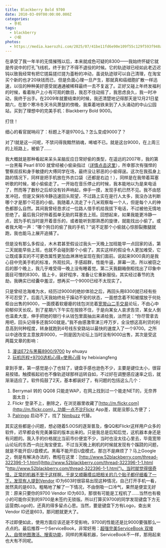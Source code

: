 ```yaml
---
title: Blackberry Bold 9700
date: 2010-03-09T00:00:00.000Z
categories:
  - 手机
tags:
  - blackberry
  - 小偷
photos:
  - https://media.kaerozhi.com/2025/07/41be11fd6e90e109f55c129f593f948a.webp
---
```


在承受了我一年半的无情摧残以后，本来就成色可疑的8300——我始终怀疑它就是传说中的打孔飞线机，终于到了不得不退役的时候。它的轨迹球已经如此老迈迟钝以致我经常有把它搓扁搓烂搓为齑粉的冲动，虽说轨迹球可以自己清理，在淘宝买个新的也才20块钱而已，但是负面心理一旦产生，那就真和癌细胞扩散一样迅速，以往的种种美好感受就通通被稀释最终一去不复返了。正好又碰上年终发福利的时候，看着账户上小有可观的数目，我忍不住动摇了，我思虑良久，我一时冲动，我终于出手。在2009年就要结束的时候，我还清楚地记得那天是12月21日星期六，在那个寒冷冬天冷风萧瑟的傍晚，我乘着地铁来到了人头涌动的中山公园站，买到了理想中的完美手机：Blackberry Bold 9000。

打住！

细心的看官就呐闷了：标题上不是9700么？怎么变成9000了？

对了!就是这一问呢，不禁问得我黯然销魂，唏嘘不已。就是这台9000，在上周三的上班路上，被偷了……

我大概就是那种看起来呆头呆脑反应日常好偷的类型，在遥远的2007年，我的第一台黑莓 Pearl 8100 就曾经被小偷染指过（[详情点击这里](/blog/meet-thief-first-time/)），所幸那次有强悍的警察叔叔和身手敏捷的大傅同学在场，最终没让邪恶的小偷得逞。这次在我孤身上路的情况下，同样是把手机放在外衣口袋（还都是右边！），同样是在我带着耳塞听歌的时候，被小偷偷走了。一开始在音乐停止的时候，我本能地以为是来电话了，然而等了数秒之后却没有铃声响起，伸手一摸，发现手机已然不见。我不由怒发冲冠，但是又保持冷静迅速回头观望，不过路上实在是行人太多，我没办法判断哪个才是那个可恶的小偷。我随着人流走了十几米观察每一个人，但是每个人的神色都那么自然。其间我曾经恳求过一位路人借手机给我拔下电话，不过被他无情地拒绝了。最后我只好拎着孤单无助的耳塞去上班。回想起来，如果我能更冷静一点，因为手机当时是开着音乐的，或者能听到那熟悉的旋律，就能找出小偷了。或者我大喝一声：“哪个狗日的偷了我的手机？”说不定那个小偷就心惊胆裂撒腿就跑，我也能马上展开追捕了。

但是没有那么多假设，木木君甚至假设过我头一天晚上加班能早一点回家的话，第二天就能早些上班，也就不会碰到那个小偷了。其实这样的假设令人更加难受，它让既成事实的不可更改属性更加血淋淋地呈现在我们面前。说起来9000真的是我心目中完美手机的标准，外观拉风，手感超群，性能牛逼，屏幕一流，所以被窃之后的那个晚上，我几乎难受得一晚上没有睡着觉。第二天我翻箱倒柜找出了印象中面目可憎的8300，插上卡，装好程序，准备让它重新服役。其实经过春节的洗劫，我确实已经囊中羞涩，想再买一个9000已经不太现实了。

只是曾经沧海难为水，经历过9000的绝妙体验之后，再回头用8300就已经有些不可忍受了。后面几天我始终处于躁动不安的状态，一面想念着不知被摆放于何处柜台出售的9000，一面摸着软瘪瘪的钱包浏览着[宽带山二手交易](http://club.pchome.net/forum_6_280_2______.html)论坛，不由心中抑郁仰天长叹。到了星期六下午实在按捺不住，于是向某女人哀求告贷，某女人倒也温柔大度，伸手把她的银行卡从钱包里面抽出来递给我，淡然说：“你尽管拿去用吧，回头记得多还我500就是。”我不由感激零涕三呼万岁，全没想这高利贷的利息高到何种程度，转身就跑到4号线东安路站以最快的速度入了一个9700。之所以中途改变主意放弃9000，一则是因为论坛上当时没有9000出售，其次是受这两篇文章的影响：

1. [漫谈E72与黑莓8900/9700](http://bbs.maxpda.com/thread-394426-1-2.html) by ehuayu
2. [玩机历程+9700选机心得+使用心得](http://bbs.maxpda.com/viewthread.php?tid=419581&extra=&highlight=%2Bhebixiangfeng&page=1) by hebixiangfeng

拿到手里，第一感觉是小了也轻了，键盘手感也逊色不少，主要是键位太小，很容易按错。触摸板起初也不像轨迹球那样运转自如，不过好在调整感应速率之后，就渐渐适应了。软件捣鼓了2天，基本都装好了，有问题的包括这么几个：

1. Berrymail 转的 QQ08 只能走WAP，在网上找到过一个能走NET的，无奈界面太丑；
2. Flickr 登录不上，删除之，在浏览器里收藏了[http://m.flickr.com](http://m.flickr.com)，功能一点不比Flickr App差，就是没那么方便了；
3. [Palringo](http://www.palringo.com/) 启动不了，找了 [Nimbuzz](http://www.nimbuzz.com/) 代替。

其实这些都是小问题，想必随着5.0OS的逐渐普及，像QQ和Flickr这样用户众多的软件，迟早都会有完美兼容的版本出来的。只是我总是后知后觉，这机器本身还是有问题的。我入手的价格就比当前市价便宜不少，当时也没太往心里去，毕竟宽带山论坛的东西一向比淘宝便宜。不过当天晚上刷机的时候就发现有个蹊跷的问题，就是不能开启U盘模式。黑莓不能开启U盘模式，那岂不是麻烦了？马上Google之，倒是有解决办法的，教程在这里：[http://www.52blackberry.com/thread-322396-1-1.html](http://www.52blackberry.com/thread-322396-1-1.html "http://www.52blackberry.com/thread-322396-1-1.html")。当时就觉得很奇怪，正常的机器不至于这样啊，于是又顺藤摸瓜把相关的几个贴子都仔细看了一下，发现有人提到Vendor ID为603时很容易出现这种情况，自己打开手机一看，居然真的是603。粗略地了解了一下情况，不由倒吸一口冷气，果然是便宜无好货：原来只要你的9700 Vendor ID为603，那很有可能是工程机了……当然也有极小的可能你买到的9700是未签约无锁版。所以打算买9700的同学发现键盘下方无运营商Logo的，还真的得多留点心思。当然，要是键盘下方有Logo，查出来Vendor ID还是603，那问题就更大了。

不过即便如此，使用方面应该还是不受影响，9700的性能还是比9000要强那么一点点的。最后推荐一个ServiceBook，非常好用：[超强完美ServiceBook 双接入、自带地图激活、搜索功能](http://bbs.maxpda.com/thread-388927-1-5.html)，同样的黑莓机器，ServiceBook不一样，那用起来也大有不同呢。
